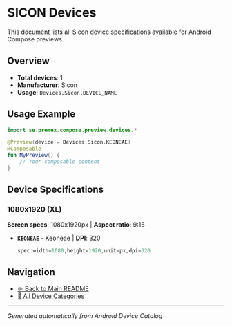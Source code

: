 # SICON Devices

This document lists all Sicon device specifications available for Android Compose previews.

## Overview

- **Total devices**: 1
- **Manufacturer**: Sicon
- **Usage**: `Devices.Sicon.DEVICE_NAME`

## Usage Example

```kotlin
import se.premex.compose.preview.devices.*

@Preview(device = Devices.Sicon.KEONEAE)
@Composable
fun MyPreview() {
    // Your composable content
}
```

## Device Specifications

### 1080x1920 (XL)

**Screen specs**: 1080x1920px | **Aspect ratio**: 9:16

- **`KEONEAE`** - Keoneae | **DPI**: 320
  ```kotlin
  spec:width=1080,height=1920,unit=px,dpi=320
  ```

## Navigation

- [← Back to Main README](../../README.md)
- [📱 All Device Categories](../README.md)

---
*Generated automatically from Android Device Catalog*
